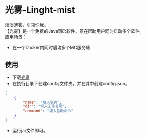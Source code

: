 # 光雾-Linght-mist
淡淡薄雾，引领你我。   
【光雾】是一个免费的Java同启软件，意在帮助用户同时启动多个软件。   
应用场景：   
- 在一个Docker内同时启动多个MC服务端

## 使用
- 下载[光雾](https://github.com/Linght-mist/Linght-mist/releases/download/v1.0.0/Linght-mist.jar)
- 在执行目录下创建config文件夹，并在其中创建config.json。
```json
[
    {
        "name": "填入名称",
        "dir": "填入工作目录",
        "command": "填入启动命令"
    }
]
```
- 运行jar文件即可。